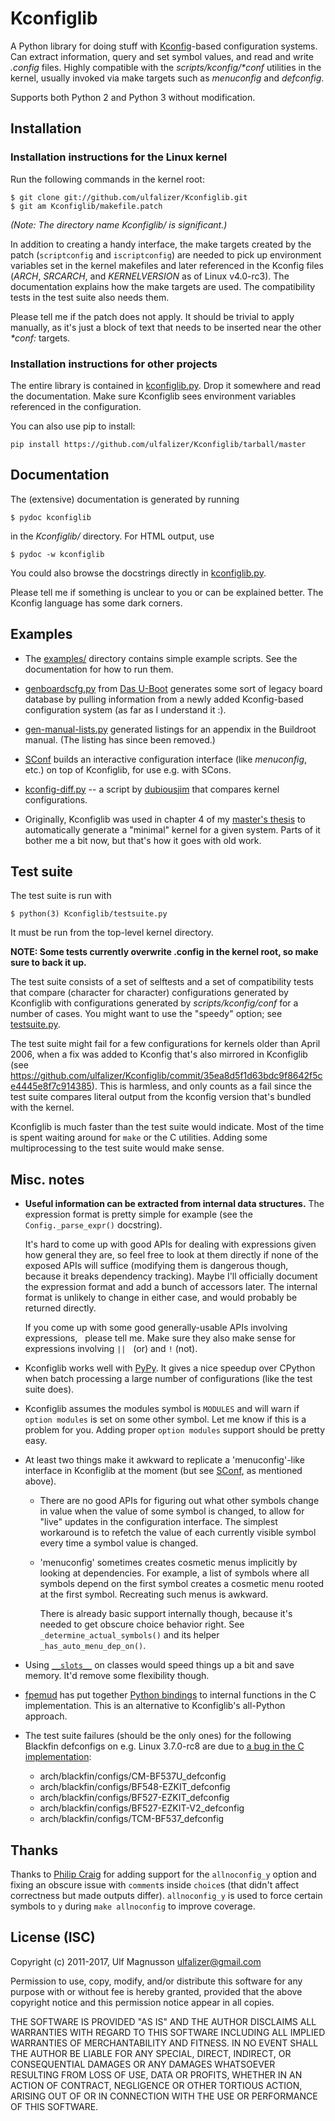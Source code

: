 # Kconfiglib #

A Python library for doing stuff with [Kconfig](https://www.kernel.org/doc/Documentation/kbuild/kconfig-language.txt)-based
configuration systems. Can extract information, query and set symbol values,
and read and write <i>.config</i> files. Highly compatible with the
<i>scripts/kconfig/\*conf</i> utilities in the kernel, usually invoked via make
targets such as <i>menuconfig</i> and <i>defconfig</i>.

Supports both Python 2 and Python 3 without modification.

## Installation ##

### Installation instructions for the Linux kernel ###

Run the following commands in the kernel root:

    $ git clone git://github.com/ulfalizer/Kconfiglib.git  
    $ git am Kconfiglib/makefile.patch

<i>(Note: The directory name Kconfiglib/ is significant.)</i>

In addition to creating a handy interface, the make targets created by the
patch (`scriptconfig` and `iscriptconfig`) are needed to pick up environment
variables set in the kernel makefiles and later referenced in the Kconfig files
(<i>ARCH</i>, <i>SRCARCH</i>, and <i>KERNELVERSION</i> as of Linux v4.0-rc3).
The documentation explains how the make targets are used. The compatibility
tests in the test suite also needs them.

Please tell me if the patch does not apply. It should be trivial to apply
manually, as it's just a block of text that needs to be inserted near the other
<i>*conf:</i> targets.

### Installation instructions for other projects ###

The entire library is contained in [kconfiglib.py](kconfiglib.py). Drop it
somewhere and read the documentation. Make sure Kconfiglib sees environment
variables referenced in the configuration.

You can also use pip to install:
```
pip install https://github.com/ulfalizer/Kconfiglib/tarball/master
```

## Documentation ##

The (extensive) documentation is generated by running

    $ pydoc kconfiglib

in the <i>Kconfiglib/</i> directory. For HTML output,
use

    $ pydoc -w kconfiglib
    
You could also browse the docstrings directly in [kconfiglib.py](kconfiglib.py).

Please tell me if something is unclear to you or can be explained better. The Kconfig
language has some dark corners.

## Examples ##

 * The [examples/](examples/) directory contains simple example scripts. See the documentation for how to run them.

 * [genboardscfg.py](http://git.denx.de/?p=u-boot.git;a=blob;f=tools/genboardscfg.py;hb=HEAD) from [Das U-Boot](http://www.denx.de/wiki/U-Boot) generates some sort of legacy board database by pulling information from a newly added Kconfig-based configuration system (as far as I understand it :).

 * [gen-manual-lists.py](https://git.busybox.net/buildroot/tree/support/scripts/gen-manual-lists.py?id=5676a2deea896f38123b99781da0a612865adeb0) generated listings for an appendix in the Buildroot manual. (The listing has since been removed.)

 * [SConf](https://github.com/CoryXie/SConf) builds an interactive configuration interface (like *menuconfig*, etc.) on top of Kconfiglib, for use e.g. with SCons.

 * [kconfig-diff.py](https://gist.github.com/dubiousjim/5638961) -- a script by [dubiousjim](https://github.com/dubiousjim) that compares kernel configurations.

 * Originally, Kconfiglib was used in chapter 4 of my [master's thesis](http://liu.diva-portal.org/smash/get/diva2:473038/FULLTEXT01.pdf) to automatically generate a "minimal" kernel for a given system. Parts of it bother me a bit now, but that's how it goes with old work.
 
## Test suite ##

The test suite is run with

    $ python(3) Kconfiglib/testsuite.py

It must be run from the top-level kernel directory.
    
**NOTE: Some tests currently overwrite .config in the kernel root, so make sure to back it up.**

The test suite consists of a set of selftests and a set of compatibility tests that
compare (character for character) configurations generated by Kconfiglib with
configurations generated by <i>scripts/kconfig/conf</i> for a number of cases. You
might want to use the "speedy" option; see [testsuite.py](testsuite.py).

The test suite might fail for a few configurations for kernels older than April 2006,
when a fix was added to Kconfig that's also mirrored in Kconfiglib
(see https://github.com/ulfalizer/Kconfiglib/commit/35ea8d5f1d63bdc9f8642f5ce4445e8f7c914385).
This is harmless, and only counts as a fail since the test suite compares literal
output from the kconfig version that's bundled with the kernel.

Kconfiglib is much faster than the test suite would indicate. Most of the time
is spent waiting around for `make` or the C utilities. Adding some multiprocessing
to the test suite would make sense.

## Misc. notes ##

 * **Useful information can be extracted from internal data structures.** The
   expression format is pretty simple for example (see the
   `Config._parse_expr()` docstring).

   It's hard to come up with good APIs for dealing with expressions given how
   general they are, so feel free to look at them directly if none of the
   exposed APIs will suffice (modifying them is dangerous though, because it
   breaks dependency tracking). Maybe I'll officially document the expression
   format and add a bunch of accessors later. The internal format is unlikely
   to change in either case, and would probably be returned directly.

   If you come up with some good generally-usable APIs involving expressions,
   please tell me. Make sure they also make sense for expressions involving `||`
   (or) and `!` (not).

 * Kconfiglib works well with [PyPy](http://pypy.org). It gives a nice speedup
   over CPython when batch processing a large number of configurations (like
   the test suite does).

 * Kconfiglib assumes the modules symbol is `MODULES` and will warn if
   `option modules` is set on some other symbol. Let me know if this is a
   problem for you. Adding proper `option modules` support should be pretty
   easy.

 * At least two things make it awkward to replicate a 'menuconfig'-like
   interface in Kconfiglib at the moment (but see
   [SConf](https://github.com/CoryXie/SConf), as mentioned above).

   * There are no good APIs for figuring out what other symbols change in value
     when the value of some symbol is changed, to allow for "live" updates
     in the configuration interface. The simplest workaround is to refetch the
     value of each currently visible symbol every time a symbol value is
     changed.

   * 'menuconfig' sometimes creates cosmetic menus implicitly by looking at
     dependencies. For example, a list of symbols where all symbols depend on
     the first symbol creates a cosmetic menu rooted at the first symbol.
     Recreating such menus is awkward.
     
     There is already basic support internally though, because it's needed to
     get obscure choice behavior right. See `_determine_actual_symbols()` and
     its helper `_has_auto_menu_dep_on()`.

 * Using [`__slots__`](https://docs.python.org/3.1/reference/datamodel.html#slots)
   on classes would speed things up a bit and save memory. It'd remove some
   flexibility though.

 * [fpemud](https://github.com/fpemud) has put together
   [Python bindings](https://github.com/fpemud/pylkc) to internal functions in the C
   implementation. This is an alternative to Kconfiglib's all-Python approach.

 * The test suite failures (should be the only ones) for the following Blackfin
   defconfigs on e.g. Linux 3.7.0-rc8 are due to
   [a bug in the C implementation](https://lkml.org/lkml/2012/12/5/458):

   * arch/blackfin/configs/CM-BF537U\_defconfig  
   * arch/blackfin/configs/BF548-EZKIT\_defconfig  
   * arch/blackfin/configs/BF527-EZKIT\_defconfig  
   * arch/blackfin/configs/BF527-EZKIT-V2\_defconfig  
   * arch/blackfin/configs/TCM-BF537\_defconfig

## Thanks ##

Thanks to [Philip Craig](https://github.com/philipc) for adding
support for the `allnoconfig_y` option and fixing an obscure issue
with `comment`s inside `choice`s (that didn't affect correctness but
made outputs differ). `allnoconfig_y` is used to force certain symbols
to `y` during `make allnoconfig` to improve coverage.

## License (ISC) ##

Copyright (c) 2011-2017, Ulf Magnusson <ulfalizer@gmail.com>

Permission to use, copy, modify, and/or distribute this software for any purpose with or without fee is hereby granted, provided that the above copyright notice and this permission notice appear in all copies.

THE SOFTWARE IS PROVIDED "AS IS" AND THE AUTHOR DISCLAIMS ALL WARRANTIES WITH REGARD TO THIS SOFTWARE INCLUDING ALL IMPLIED WARRANTIES OF MERCHANTABILITY AND FITNESS. IN NO EVENT SHALL THE AUTHOR BE LIABLE FOR ANY SPECIAL, DIRECT, INDIRECT, OR CONSEQUENTIAL DAMAGES OR ANY DAMAGES WHATSOEVER RESULTING FROM LOSS OF USE, DATA OR PROFITS, WHETHER IN AN ACTION OF CONTRACT, NEGLIGENCE OR OTHER TORTIOUS ACTION, ARISING OUT OF OR IN CONNECTION WITH THE USE OR PERFORMANCE OF THIS SOFTWARE.
